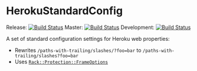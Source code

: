 # HerokuStandardConfig

Release:     [![Build Status](https://travis-ci.org/heroku/heroku_standard_config.png?branch=v0.0.2)](https://travis-ci.org/heroku/heroku_standard_config)
Master:      [![Build Status](https://travis-ci.org/heroku/heroku_standard_config.png?branch=master)](https://travis-ci.org/heroku/heroku_standard_config)
Development: [![Build Status](https://travis-ci.org/heroku/heroku_standard_config.png?branch=development)](https://travis-ci.org/heroku/heroku_standard_config)

A set of standard configuration settings for Heroku web properties:

- Rewrites `/paths-with-trailing/slashes/?foo=bar` to `/paths-with-trailing/slashes?foo=bar`
- Uses [`Rack::Protection::FrameOptions`](https://github.com/rkh/rack-protection/blob/master/lib/rack/protection/frame_options.rb)
